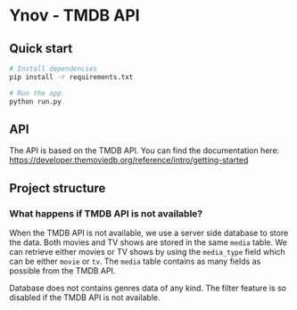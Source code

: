# Ynov - TMDB API

## Quick start

```bash
# Install dependencies
pip install -r requirements.txt

# Run the app
python run.py
```

## API

The API is based on the TMDB API. You can find the documentation here:
https://developer.themoviedb.org/reference/intro/getting-started

## Project structure

### What happens if TMDB API is not available?

When the TMDB API is not available, we use a server side database to store the data.
Both movies and TV shows are stored in the same `media` table. We can retrieve either movies or TV shows by using the `media_type` field which can be either `movie` or `tv`. The `media` table contains as many fields as possible from the TMDB API. 

Database does not contains genres data of any kind. The filter feature is so disabled if the TMDB API is not available.

